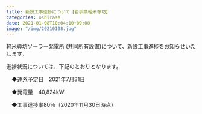 ```yaml
---
title: 新設工事進捗について【岩手県軽米尊坊】
categories: oshirase
date: 2021-01-08T10:04:10+09:00
image: "/img/20210108.jpg"
---
```


軽米尊坊ソーラー発電所 (共同所有設備)について、新設工事進捗をお知らせいたします。

進捗状況については、下記のとおりとなります。

　◆連系予定日　2021年7月31日

　◆発電量　40,824kW

　◆工事進捗率80％（2020年11月30日時点）

